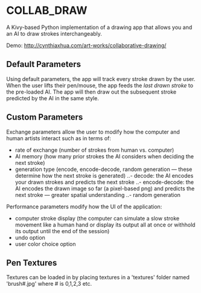# COLLAB_DRAW

A Kivy-based Python implementation of a drawing app that allows you and an AI to draw strokes interchangeably. 

Demo: http://cynthiaxhua.com/art-works/collaborative-drawing/

## Default Parameters

Using default parameters, the app will track every stroke drawn by the user. When the user lifts their pen/mouse, the app feeds the *last drawn stroke* to the pre-loaded AI. The app will then draw out the subsequent stroke predicted by the AI in the same style.

## Custom Parameters
Exchange parameters allow the user to modify how the computer and human artists interact such as in terms of:

- rate of exchange (number of strokes from human vs. computer)
- AI memory (how many  prior strokes the AI considers when deciding the next stroke)
- generation type (encode, encode-decode, random generation — these determine how the next stroke is generated)
..- decode: the AI encodes your drawn strokes and predicts the next stroke
..- encode-decode: the AI encodes the drawn image so far (a pixel-based png) and predicts the next stroke — greater spatial understanding
..- random generation

Performance parameters modify how the UI of the application:

- computer stroke display (the computer can simulate a slow stroke movement like a human hand or display its output all at once or withhold its output until the end of the session)
- undo option
- user color choice option

## Pen Textures

Textures can be loaded in by placing textures in a 'textures' folder named 'brush#.jpg' where # is 0,1,2,3 etc. 
